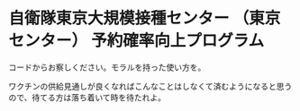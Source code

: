 # 自衛隊東京大規模接種センター （東京センター） 予約確率向上プログラム

コードからお察しください。モラルを持った使い方を。

ワクチンの供給見通しが良くなればこんなことはしなくて済むようになると思うので、待てる方は落ち着いて時を待たれよ。